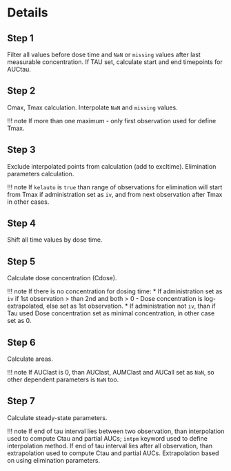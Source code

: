 # Details

## Step 1

Filter all values before dose time and `NaN` or `missing` values after last measurable concentration. If TAU set, calculate start and end timepoints for AUCtau.

## Step 2

Cmax, Tmax calculation. Interpolate `NaN` and `missing` values.

!!! note
    If more than one maximum - only first observation used for define Tmax.

## Step 3

Exclude interpolated points from calculation (add to excltime). Elimination parameters calculation. 

!!! note
    If `kelauto` is `true` than range of observations for elimination will start from Tmax if administration set as `iv`, and from next observation after Tmax in other cases.

## Step 4

Shift all time values by dose time.

## Step 5

Calculate dose concentration (Cdose).

!!! note
    If there is no concentration for dosing time:
    * If administration set as `iv` if 1st observation > than 2nd and both > 0 - Dose concentration is log-extrapolated, else set as 1st observation.
    * If administration not `iv`, than if Tau used  Dose concentration set as minimal concentration, in other case set as 0.  

## Step 6

Calculate areas.

!!! note
    If AUClast is 0, than AUClast, AUMClast and AUCall set as `NaN`, so other dependent parameters is `NaN` too.   

## Step 7

Calculate steady-state parameters.

!!! note
    If end of tau interval lies between two observation, than interpolation used to compute Ctau and partial AUCs; `intpm` keyword used to define interpolation method.
    If end of tau interval lies after all observation, than extrapolation used to compute Ctau and partial AUCs. Extrapolation based on using elimination parameters.
